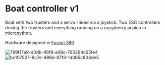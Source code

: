 # Boat controller v1

Boat with two trusters and a servo linked via a joystick. Two ESC controllers driving the trusters and everything running on a rasspberry pi pico in micropython.

Hardware designed in [Fusion 360](https://gmail362014.autodesk360.com/g/projects/20220607531689401/data/dXJuOmFkc2sud2lwcHJvZDpmcy5mb2xkZXI6Y28uRkVOcG5FTk5Rc0s0LTh4UGM5VVRHdw)

![799f17a9-d0db-46f9-a08c-765364c65fe4](https://github.com/d0n13/boat_v1/assets/5494992/66716c45-e074-497a-bbb9-18f85e5d1c57)
![bc107527-6c7e-486d-8713-1d385c604de5](https://github.com/d0n13/boat_v1/assets/5494992/b1f04c71-8378-4f45-b104-7a9a208bf83b)
